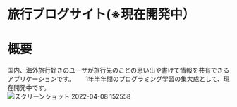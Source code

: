 # 旅行ブログサイト(※現在開発中）  
# 概要　　
国内、海外旅行好きのユーザが旅行先のことの思い出や書けて情報を共有できるアプリケーションです。　　
1年半年間のプログラミング学習の集大成として、現在開発中です。  
![スクリーンショット 2022-04-08 152558](https://user-images.githubusercontent.com/80622265/162378702-e0f313e7-5cfe-4430-93f8-0e6fe81e085d.png)

